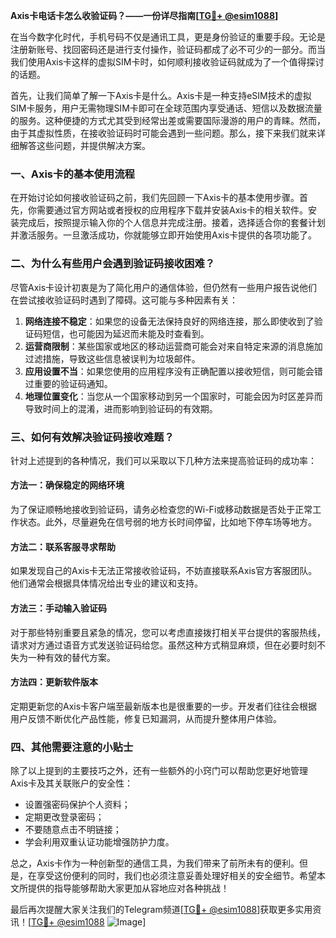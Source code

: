 **Axis卡电话卡怎么收验证码？——一份详尽指南[[TG💪+ @esim1088](https://t.me/s/esim1088)]**

在当今数字化时代，手机号码不仅是通讯工具，更是身份验证的重要手段。无论是注册新账号、找回密码还是进行支付操作，验证码都成了必不可少的一部分。而当我们使用Axis卡这样的虚拟SIM卡时，如何顺利接收验证码就成为了一个值得探讨的话题。

首先，让我们简单了解一下Axis卡是什么。Axis卡是一种支持eSIM技术的虚拟SIM卡服务，用户无需物理SIM卡即可在全球范围内享受通话、短信以及数据流量的服务。这种便捷的方式尤其受到经常出差或需要国际漫游的用户的青睐。然而，由于其虚拟性质，在接收验证码时可能会遇到一些问题。那么，接下来我们就来详细解答这些问题，并提供解决方案。

### 一、Axis卡的基本使用流程

在开始讨论如何接收验证码之前，我们先回顾一下Axis卡的基本使用步骤。首先，你需要通过官方网站或者授权的应用程序下载并安装Axis卡的相关软件。安装完成后，按照提示输入你的个人信息并完成注册。接着，选择适合你的套餐计划并激活服务。一旦激活成功，你就能够立即开始使用Axis卡提供的各项功能了。

### 二、为什么有些用户会遇到验证码接收困难？

尽管Axis卡设计初衷是为了简化用户的通信体验，但仍然有一些用户报告说他们在尝试接收验证码时遇到了障碍。这可能与多种因素有关：

1. **网络连接不稳定**：如果您的设备无法保持良好的网络连接，那么即使收到了验证码短信，也可能因为延迟而未能及时查看到。
2. **运营商限制**：某些国家或地区的移动运营商可能会对来自特定来源的消息施加过滤措施，导致这些信息被误判为垃圾邮件。
3. **应用设置不当**：如果您使用的应用程序没有正确配置以接收短信，则可能会错过重要的验证码通知。
4. **地理位置变化**：当您从一个国家移动到另一个国家时，可能会因为时区差异而导致时间上的混淆，进而影响到验证码的有效期。

### 三、如何有效解决验证码接收难题？

针对上述提到的各种情况，我们可以采取以下几种方法来提高验证码的成功率：

#### 方法一：确保稳定的网络环境
为了保证顺畅地接收到验证码，请务必检查您的Wi-Fi或移动数据是否处于正常工作状态。此外，尽量避免在信号弱的地方长时间停留，比如地下停车场等地方。

#### 方法二：联系客服寻求帮助
如果发现自己的Axis卡无法正常接收验证码，不妨直接联系Axis官方客服团队。他们通常会根据具体情况给出专业的建议和支持。

#### 方法三：手动输入验证码
对于那些特别重要且紧急的情况，您可以考虑直接拨打相关平台提供的客服热线，请求对方通过语音方式发送验证码给您。虽然这种方式稍显麻烦，但在必要时刻不失为一种有效的替代方案。

#### 方法四：更新软件版本
定期更新您的Axis卡客户端至最新版本也是很重要的一步。开发者们往往会根据用户反馈不断优化产品性能，修复已知漏洞，从而提升整体用户体验。

### 四、其他需要注意的小贴士

除了以上提到的主要技巧之外，还有一些额外的小窍门可以帮助您更好地管理Axis卡及其关联账户的安全性：

- 设置强密码保护个人资料；
- 定期更改登录密码；
- 不要随意点击不明链接；
- 学会利用双重认证功能增强防护力度。

总之，Axis卡作为一种创新型的通信工具，为我们带来了前所未有的便利。但是，在享受这份便利的同时，我们也必须注意妥善处理好相关的安全细节。希望本文所提供的指导能够帮助大家更加从容地应对各种挑战！

最后再次提醒大家关注我们的Telegram频道[[TG💪+ @esim1088](https://t.me/s/esim1088)]获取更多实用资讯！[[TG💪+ @esim1088](https://t.me/s/esim1088) ![Image](https://i.postimg.cc/4NQfJmqS/Snipaste-2025-05-13-00-14-12.png)]